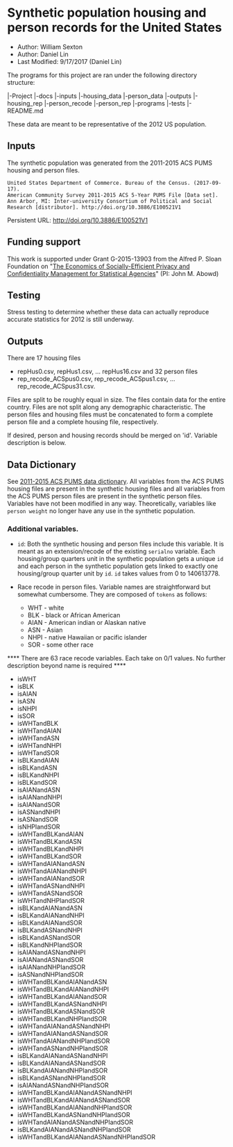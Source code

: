 # Synthetic population housing and person records for the United States
- Author: William Sexton
- Author: Daniel Lin
- Last Modified: 9/17/2017	(Daniel Lin)

The programs for this project are ran under the following directory structure:

 |-Project
   |-docs
   |-inputs
     |-housing_data
     |-person_data
   |-outputs
     |-housing_rep
     |-person_recode
     |-person_rep
   |-programs
   |-tests
   |-README.md


	

These data are meant to be representative of the 2012 US population.

## Inputs
The synthetic population was generated from the 2011-2015 ACS PUMS housing and person files.


    United States Department of Commerce. Bureau of the Census. (2017-09-17).
    American Community Survey 2011-2015 ACS 5-Year PUMS File [Data set].
    Ann Arbor, MI: Inter-university Consortium of Political and Social
    Research [distributor]. http://doi.org/10.3886/E100521V1

Persistent URL:  http://doi.org/10.3886/E100521V1

## Funding support
This work is supported under  Grant G-2015-13903 from the Alfred P. Sloan Foundation on "[The Economics of Socially-Efficient Privacy and Confidentiality Management for Statistical Agencies](https://www.ilr.cornell.edu/labor-dynamics-institute/research/project-19)" (PI: John M. Abowd)

## Testing
Stress testing to determine whether these data can actually reproduce accurate statistics for 2012 is still underway.

## Outputs
There are 17 housing files
- repHus0.csv, repHus1.csv, ... repHus16.csv
and 32 person files
- rep_recode_ACSpus0.csv, rep_recode_ACSpus1.csv, ... rep_recode_ACSpus31.csv.

Files are split to be roughly equal in size. The files contain data for the entire country. Files are not split along any demographic characteristic. The person files and housing files must be concatenated to form a complete person file and a complete housing file, respectively.

If desired, person and housing records should be merged on 'id'. Variable description is below.

## Data Dictionary
See [2011-2015 ACS PUMS data dictionary](http://doi.org/10.3886/E100521V1). All variables from the ACS PUMS housing files are present in the synthetic housing files and all variables from the ACS PUMS person files are present in the synthetic person files. Variables have not been modified in any way. Theoretically, variables like `person weight` no longer have any use in the synthetic population.

### Additional variables.
- `id`: Both the synthetic housing and person files include this variable. It is meant as an extension/recode of the existing `serialno` variable.  Each housing/group quarters unit in the synthetic population gets a unique `id` and each person in the synthetic population gets linked to exactly one housing/group quarter unit by `id`.
`id` takes values from 0 to 140613778.

- Race recode in person files. Variable names are straightforward but somewhat cumbersome. They are composed of `tokens` as follows:

  - WHT - white
  - BLK - black or African American
  - AIAN - American indian or Alaskan native
  - ASN - Asian
  - NHPI - native Hawaiian or pacific islander
  - SOR - some other race

**** There are 63 race recode variables. Each take on 0/1 values. No further description beyond name is required ****

- isWHT
- isBLK
- isAIAN
- isASN
- isNHPI
- isSOR
- isWHTandBLK
- isWHTandAIAN
- isWHTandASN
- isWHTandNHPI
- isWHTandSOR
- isBLKandAIAN
- isBLKandASN
- isBLKandNHPI
- isBLKandSOR
- isAIANandASN
- isAIANandNHPI
- isAIANandSOR
- isASNandNHPI
- isASNandSOR
- isNHPIandSOR
- isWHTandBLKandAIAN
- isWHTandBLKandASN
- isWHTandBLKandNHPI
- isWHTandBLKandSOR
- isWHTandAIANandASN
- isWHTandAIANandNHPI
- isWHTandAIANandSOR
- isWHTandASNandNHPI
- isWHTandASNandSOR
- isWHTandNHPIandSOR
- isBLKandAIANandASN
- isBLKandAIANandNHPI
- isBLKandAIANandSOR
- isBLKandASNandNHPI
- isBLKandASNandSOR
- isBLKandNHPIandSOR
- isAIANandASNandNHPI
- isAIANandASNandSOR
- isAIANandNHPIandSOR
- isASNandNHPIandSOR
- isWHTandBLKandAIANandASN
- isWHTandBLKandAIANandNHPI
- isWHTandBLKandAIANandSOR
- isWHTandBLKandASNandNHPI
- isWHTandBLKandASNandSOR
- isWHTandBLKandNHPIandSOR
- isWHTandAIANandASNandNHPI
- isWHTandAIANandASNandSOR
- isWHTandAIANandNHPIandSOR
- isWHTandASNandNHPIandSOR
- isBLKandAIANandASNandNHPI
- isBLKandAIANandASNandSOR
- isBLKandAIANandNHPIandSOR
- isBLKandASNandNHPIandSOR
- isAIANandASNandNHPIandSOR
- isWHTandBLKandAIANandASNandNHPI
- isWHTandBLKandAIANandASNandSOR
- isWHTandBLKandAIANandNHPIandSOR
- isWHTandBLKandASNandNHPIandSOR
- isWHTandAIANandASNandNHPIandSOR
- isBLKandAIANandASNandNHPIandSOR
- isWHTandBLKandAIANandASNandNHPIandSOR
